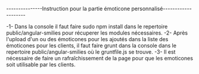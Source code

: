 ---------------Instruction pour la partie émoticone personnalisé--------------------

-1- Dans la console il faut faire sudo npm install dans le repertoire public/angular-smilies pour récuperer les modules nécessaires.
-2- Après l'upload d'un ou des émoticones pour les ajoutés dans la liste des émoticones pour les clients, il faut faire grunt dans la console dans le repertoire public/angular-smilies où le gruntfile.js se trouve.
-3- Il est nécessaire de faire un rafraîchissement de la page pour que les emoticones soit utilisable par les clients.
